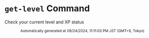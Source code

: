 # `get-level` Command

Check your current level and XP status

<div align="center"><sub>Automatically generated at 09/24/2024, 11:11:03 PM JST (GMT+9, Tokyo)</sub></div>